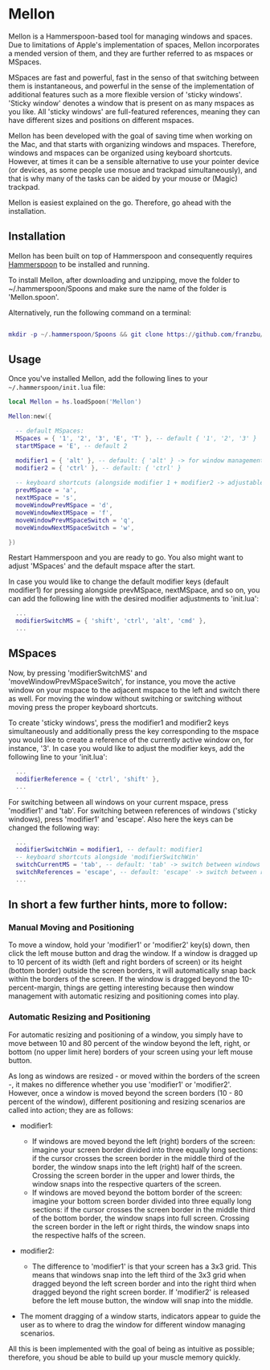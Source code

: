 # Mellon

Mellon is a Hammerspoon-based tool for managing windows and spaces. Due to limitations of Apple's implementation of spaces, Mellon incorporates a mended version of them, and they are further referred to as mspaces or MSpaces.

MSpaces are fast and powerful, fast in the senso of that switching between them is instantaneous, and powerful in the sense of the implementation of additional features such as a more flexible version of 'sticky windows'. 'Sticky window' denotes a window that is present on as many mspaces as you like. All 'sticky windows' are full-featured references, meaning they can have different sizes and positions on different mspaces.

Mellon has been developed with the goal of saving time when working on the Mac, and that starts with organizing windows and mspaces. Therefore, windows and mspaces can be organized using keyboard shortcuts. However, at times it can be a sensible alternative to use your pointer device (or devices, as some people use mosue and trackpad simultaneously), and that is why many of the tasks can be aided by your mouse or (Magic) trackpad.

Mellon is easiest explained on the go. Therefore, go ahead with the installation.


## Installation

Mellon has been built on top of Hammerspoon and consequently requires [Hammerspoon](https://www.hammerspoon.org/) to be installed and running.

To install Mellon, after downloading and unzipping, move the folder to ~/.hammerspoon/Spoons and make sure the name of the folder is 'Mellon.spoon'. 

Alternatively, run the following command on a terminal:

```lua

mkdir -p ~/.hammerspoon/Spoons && git clone https://github.com/franzbu/Mellon.spoon.git ~/.hammerspoon/Spoons/Mellon.spoon

```

## Usage

Once you've installed Mellon, add the following lines to your `~/.hammerspoon/init.lua` file:

```lua
local Mellon = hs.loadSpoon('Mellon')

Mellon:new({

  -- default MSpaces:
  MSpaces = { '1', '2', '3', 'E', 'T' }, -- default { '1', '2', '3' }
  startMSpace = 'E', -- default 2

  modifier1 = { 'alt' }, -- default: { 'alt' } -> for window management with mouse (also modifier2)
  modifier2 = { 'ctrl' }, -- default: { 'ctrl' }
   
  -- keyboard shortcuts (alongside modifier 1 + modifier2 -> adjustable) for moving windows to/switching mspaces
  prevMSpace = 'a',
  nextMSpace = 's',
  moveWindowPrevMSpace = 'd',
  moveWindowNextMSpace = 'f',
  moveWindowPrevMSpaceSwitch = 'q',
  moveWindowNextMSpaceSwitch = 'w',

})

```

Restart Hammerspoon and you are ready to go. You also might want to adjust 'MSpaces' and the default mspace after the start. 

In case you would like to change the default modifier keys (default modifier1) for pressing alongside prevMSpace, nextMSpace, and so on, you can add the following line with the desired modifier adjustments to 'init.lua':

```lua
  ...
  modifierSwitchMS = { 'shift', 'ctrl', 'alt', 'cmd' },
  ...
```
## MSpaces

Now, by pressing 'modifierSwitchMS' and 'moveWindowPrevMSpaceSwitch', for instance, you move the active window on your mspace to the adjacent mspace to the left and switch there as well. For moving the window without switching or switching without moving press the proper keyboard shortcuts.

To create 'sticky windows', press the modifier1 and modifier2 keys simultaneously and additionally press the key corresponding to the mspace you would like to create a reference of the currently active window on, for instance, '3'. In case you would like to adjust the modifier keys, add the following line to your 'init.lua':


```lua
  ...
  modifierReference = { 'ctrl', 'shift' },
  ...
```

For switching between all windows on your current mspace, press 'modifier1' and 'tab'. For switching between references of windows ('sticky windows), press 'modifier1' and 'escape'. Also here the keys can be changed the following way:


```lua
  ...
  modifierSwitchWin = modifier1, -- default: modifier1
  -- keyboard shortcuts alongside 'modifierSwitchWin'
  switchCurrentMS = 'tab', -- default: 'tab' -> switch between windows of current mspace
  switchReferences = 'escape', -- default: 'escape' -> switch between references of same window, which by design are on different mspaces
  ...
```



## In short a few further hints, more to follow:

### Manual Moving and Positioning

To move a window, hold your 'modifier1' or 'modifier2' key(s) down, then click the left mouse button and drag the window. If a window is dragged up to 10 percent of its width (left and right borders of screen) or its height (bottom border) outside the screen borders, it will automatically snap back within the borders of the screen. If the window is dragged beyond the 10-percent-margin, things are getting interesting because then window management with automatic resizing and positioning comes into play.

### Automatic Resizing and Positioning 

For automatic resizing and positioning of a window, you simply have to move between 10 and 80 percent of the window beyond the left, right, or bottom (no upper limit here) borders of your screen using your left mouse button. 

As long as windows are resized - or moved within the borders of the screen -, it makes no difference whether you use  'modifier1' or 'modifier2'. However, once a window is moved beyond the screen borders (10 - 80 percent of the window), different positioning and resizing scenarios are called into action; they are as follows:

* modifier1: 
  * If windows are moved beyond the left (right) borders of the screen: imagine your screen border divided into three equally long sections: if the cursor crosses the screen border in the middle third of the border, the window snaps into the left (right) half of the screen. Crossing the screen border in the upper and lower thirds, the window snaps into the respective quarters of the screen.
  * If windows are moved beyond the bottom border of the screen: imagine your bottom screen border divided into three equally long sections: if the cursor crosses the screen border in the middle third of the bottom border, the window snaps into full screen. Crossing the screen border in the left or right thirds, the window snaps into the respective halfs of the screen.

* modifier2: 
  * The difference to 'modifier1' is that your screen has a 3x3 grid. This means that windows snap into the left third of the 3x3 grid when dragged beyond the left screen border and into the right third when dragged beyond the right screen border. If 'modifier2' is released before the left mouse button, the window will snap into the middle.
 
* The moment dragging of a window starts, indicators appear to guide the user as to where to drag the window for different window managing scenarios.

All this is been implemented with the goal of being as intuitive as possible; therefore, you shoud be able to build up your muscle memory quickly.

